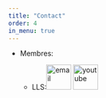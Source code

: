 ```yaml
---
title: "Contact"
order: 4
in_menu: true
---
```

- Membres:

    * LLS:[<img src="{% link images/email-file-text-svgrepo-com.svg %}" alt="email" width="50" height="50">](mailto:lesaouterluderick@gmail.com) [<img src="{% link images/youtube-icon.svg %}" alt="youtube" width="50" height="50">](https://youtube.com/@lls3754?si=JVCIHCM4MFISzL4h) 